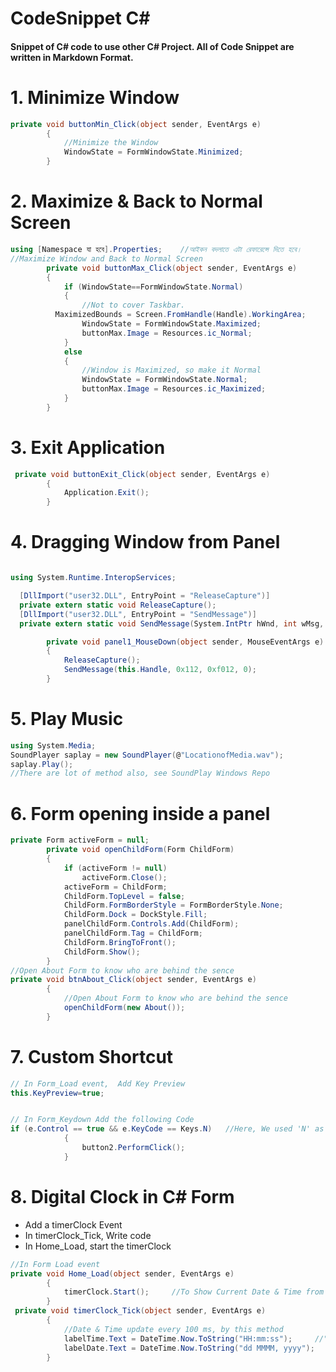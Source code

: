 # CodeSnippet C#
#### Snippet of C# code to use other C# Project. All of Code Snippet are written in Markdown Format.

# 1. Minimize Window
```csharp
private void buttonMin_Click(object sender, EventArgs e)
        {
            //Minimize the Window
            WindowState = FormWindowState.Minimized;
        }
```



# 2. Maximize & Back to Normal Screen
```csharp
using [Namespace যা হবে].Properties;	//আইকন বদলাতে এটা রেফারেন্সে দিতে হবে।
//Maximize Window and Back to Normal Screen
        private void buttonMax_Click(object sender, EventArgs e)
        {          
            if (WindowState==FormWindowState.Normal)
            {
                //Not to cover Taskbar.
		  MaximizedBounds = Screen.FromHandle(Handle).WorkingArea;    
                WindowState = FormWindowState.Maximized;
                buttonMax.Image = Resources.ic_Normal;
            }
            else
            {
                //Window is Maximized, so make it Normal
                WindowState = FormWindowState.Normal;
                buttonMax.Image = Resources.ic_Maximized;
            }
        }
```




# 3. Exit Application
```csharp
 private void buttonExit_Click(object sender, EventArgs e)
        {
            Application.Exit();
        }
 ```



# 4. Dragging Window from Panel
```csharp

using System.Runtime.InteropServices;

  [DllImport("user32.DLL", EntryPoint = "ReleaseCapture")]
  private extern static void ReleaseCapture();
  [DllImport("user32.DLL", EntryPoint = "SendMessage")]
  private extern static void SendMessage(System.IntPtr hWnd, int wMsg, int wParam, int lParam);

        private void panel1_MouseDown(object sender, MouseEventArgs e)	// Panel1 means from which panel
        {
            ReleaseCapture();
            SendMessage(this.Handle, 0x112, 0xf012, 0);
        }
```




# 5. Play Music
```csharp
using System.Media;
SoundPlayer saplay = new SoundPlayer(@"LocationofMedia.wav");
saplay.Play();
//There are lot of method also, see SoundPlay Windows Repo
```




# 6. Form opening inside a panel
```csharp
private Form activeForm = null;
        private void openChildForm(Form ChildForm)
        {
            if (activeForm != null)
                activeForm.Close();
            activeForm = ChildForm;
            ChildForm.TopLevel = false;
            ChildForm.FormBorderStyle = FormBorderStyle.None;
            ChildForm.Dock = DockStyle.Fill;
            panelChildForm.Controls.Add(ChildForm);
            panelChildForm.Tag = ChildForm;
            ChildForm.BringToFront();
            ChildForm.Show();
        }
//Open About Form to know who are behind the sence
private void btnAbout_Click(object sender, EventArgs e)
        {
            //Open About Form to know who are behind the sence
            openChildForm(new About());
        }
```



# 7. Custom Shortcut
```csharp
// In Form_Load event,  Add Key Preview
this.KeyPreview=true;


// In Form_Keydown Add the following Code
if (e.Control == true && e.KeyCode == Keys.N)	//Here, We used 'N' as Shortcut Key
            {
                button2.PerformClick();
            }

```
# 8. Digital Clock in C# Form
* Add a timerClock Event
* In timerClock_Tick, Write code
* In Home_Load, start the timerClock

```csharp
//In Form Load event
private void Home_Load(object sender, EventArgs e)
        {
            timerClock.Start();     //To Show Current Date & Time from System.
        }
 private void timerClock_Tick(object sender, EventArgs e)
        {
            //Date & Time update every 100 ms, by this method
            labelTime.Text = DateTime.Now.ToString("HH:mm:ss");     //"HH"24 Hour Format, "hh" 12 Hour Format
            labelDate.Text = DateTime.Now.ToString("dd MMMM, yyyy");
        }
```
